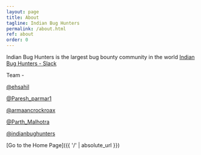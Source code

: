 ```yaml
---
layout: page
title: About
tagline: Indian Bug Hunters
permalink: /about.html
ref: about
order: 0
---
```


Indian Bug Hunters is the largest bug bounty community in the world [Indian Bug Hunters - Slack ](https://indianbughunters.slack.com)

Team - 

[@ehsahil](https://twitter.com/ehsahil)

[@Paresh_parmar1](https://twitter.com/Paresh_parmar1)

[@armaancrockroax](https://twitter.com/armaancrockroax)

[@Parth_Malhotra](https://twitter.com/Parth_Malhotra)

[@indianbughunters](https://twitter.com/indianbughunters)



[Go to the Home Page]({{ '/' | absolute_url }})
